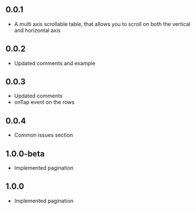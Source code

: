 ## 0.0.1

* A multi axis scrollable table, that allows you to scroll on both the vertical and horizontal axis

## 0.0.2

* Updated comments and example

## 0.0.3

* Updated comments
* onTap event on the rows

## 0.0.4

* Common issues section

## 1.0.0-beta

* Implemented pagination

## 1.0.0

* Implemented pagination